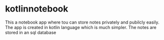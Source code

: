 # kotlinnotebook
This a notebook app where tou can store notes privately and pubilcly easily. 
The app is created in kotlin language which is much simpler.
The notes are stored in an sql database
